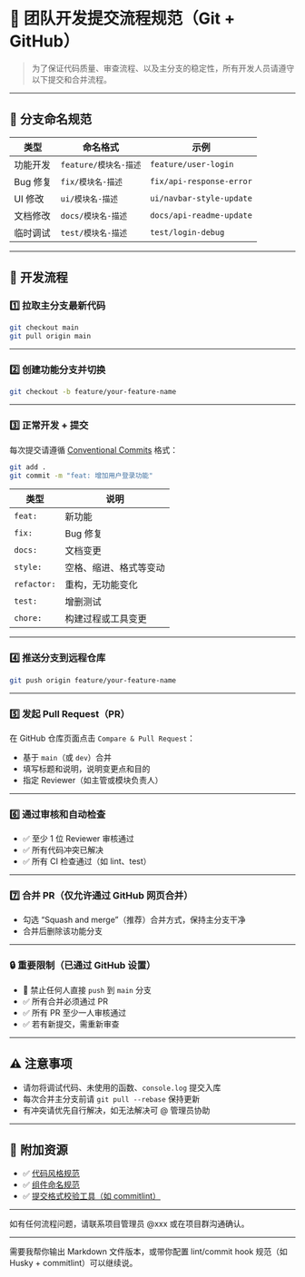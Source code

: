 # 🧭 团队开发提交流程规范（Git + GitHub）

> 为了保证代码质量、审查流程、以及主分支的稳定性，所有开发人员请遵守以下提交和合并流程。

---

## 📌 分支命名规范

| 类型     | 命名格式             | 示例                       |
| ------ | ---------------- | ------------------------ |
| 功能开发   | `feature/模块名-描述` | `feature/user-login`     |
| Bug 修复 | `fix/模块名-描述`     | `fix/api-response-error` |
| UI 修改  | `ui/模块名-描述`      | `ui/navbar-style-update` |
| 文档修改   | `docs/模块名-描述`    | `docs/api-readme-update` |
| 临时调试   | `test/模块名-描述`    | `test/login-debug`       |

---

## 🚀 开发流程

### 1️⃣ 拉取主分支最新代码

```bash
git checkout main
git pull origin main
```

---

### 2️⃣ 创建功能分支并切换

```bash
git checkout -b feature/your-feature-name
```

---

### 3️⃣ 正常开发 + 提交

每次提交请遵循 [Conventional Commits](https://www.conventionalcommits.org/en/v1.0.0/) 格式：

```bash
git add .
git commit -m "feat: 增加用户登录功能"
```

| 类型          | 说明          |
| ----------- | ----------- |
| `feat:`     | 新功能         |
| `fix:`      | Bug 修复      |
| `docs:`     | 文档变更        |
| `style:`    | 空格、缩进、格式等变动 |
| `refactor:` | 重构，无功能变化    |
| `test:`     | 增删测试        |
| `chore:`    | 构建过程或工具变更   |

---

### 4️⃣ 推送分支到远程仓库

```bash
git push origin feature/your-feature-name
```

---

### 5️⃣ 发起 Pull Request（PR）

在 GitHub 仓库页面点击 `Compare & Pull Request`：

* 基于 `main`（或 `dev`）合并
* 填写标题和说明，说明变更点和目的
* 指定 Reviewer（如主管或模块负责人）

---

### 6️⃣ 通过审核和自动检查

* ✅ 至少 1 位 Reviewer 审核通过
* ✅ 所有代码冲突已解决
* ✅ 所有 CI 检查通过（如 lint、test）

---

### 7️⃣ 合并 PR（仅允许通过 GitHub 网页合并）

* 勾选 “Squash and merge”（推荐）合并方式，保持主分支干净
* 合并后删除该功能分支

---

### 🔒 重要限制（已通过 GitHub 设置）

* 🚫 禁止任何人直接 `push` 到 `main` 分支
* ✅ 所有合并必须通过 PR
* ✅ 所有 PR 至少一人审核通过
* ✅ 若有新提交，需重新审查

---

## ⚠️ 注意事项

* 请勿将调试代码、未使用的函数、`console.log` 提交入库
* 每次合并主分支前请 `git pull --rebase` 保持更新
* 有冲突请优先自行解决，如无法解决可 @ 管理员协助

---

## 📎 附加资源

* ✅ [代码风格规范](./code-style.md)
* ✅ [组件命名规范](./naming-guide.md)
* ✅ [提交格式校验工具（如 commitlint）](./commit-config.md)

---

如有任何流程问题，请联系项目管理员 @xxx 或在项目群沟通确认。

---

需要我帮你输出 Markdown 文件版本，或带你配置 lint/commit hook 规范（如 Husky + commitlint）可以继续说。
